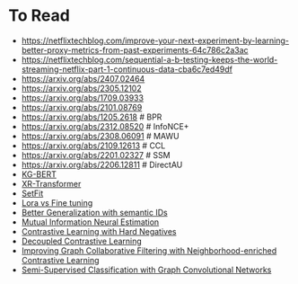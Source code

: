 # To Read

- https://netflixtechblog.com/improve-your-next-experiment-by-learning-better-proxy-metrics-from-past-experiments-64c786c2a3ac
- https://netflixtechblog.com/sequential-a-b-testing-keeps-the-world-streaming-netflix-part-1-continuous-data-cba6c7ed49df
- https://arxiv.org/abs/2407.02464
- https://arxiv.org/abs/2305.12102
- https://arxiv.org/abs/1709.03933
- https://arxiv.org/abs/2101.08769
- https://arxiv.org/abs/1205.2618 # BPR
- https://arxiv.org/abs/2312.08520 # InfoNCE+
- https://arxiv.org/abs/2308.06091 # MAWU
- https://arxiv.org/abs/2109.12613 # CCL
- https://arxiv.org/abs/2201.02327 # SSM
- https://arxiv.org/abs/2206.12811 # DirectAU
- [KG-BERT](https://arxiv.org/abs/1909.03193)
- [XR-Transformer](https://arxiv.org/abs/2110.00685)
- [SetFit](https://arxiv.org/abs/2209.11055)
- [Lora vs Fine tuning](https://arxiv.org/abs/2410.21228)
- [Better Generalization with semantic IDs](https://arxiv.org/abs/2306.08121)
- [Mutual Information Neural Estimation](https://arxiv.org/abs/1801.04062)
- [Contrastive Learning with Hard Negatives](https://arxiv.org/abs/2010.04592)
- [Decoupled Contrastive Learning](https://arxiv.org/abs/2110.06848)
- [Improving Graph Collaborative Filtering with Neighborhood-enriched Contrastive Learning](https://arxiv.org/abs/2202.06200)
- [Semi-Supervised Classification with Graph Convolutional Networks](https://arxiv.org/abs/1609.02907)